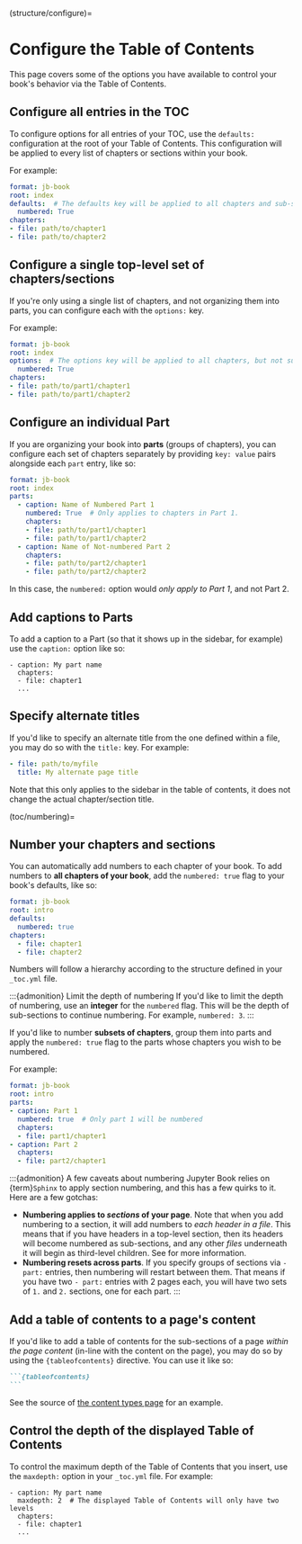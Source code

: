 (structure/configure)=
# Configure the Table of Contents

This page covers some of the options you have available to control your book's behavior via the Table of Contents.

## Configure all entries in the TOC

To configure options for all entries of your TOC, use the `defaults:` configuration at the root of your Table of Contents.
This configuration will be applied to every list of chapters or sections within your book.

For example:

```yaml
format: jb-book
root: index
defaults:  # The defaults key will be applied to all chapters and sub-sections
  numbered: True
chapters:
- file: path/to/chapter1
- file: path/to/chapter2
```

## Configure a single top-level set of chapters/sections

If you're only using a single list of chapters, and not organizing them into parts, you can configure each with the `options:` key.

For example:

```yaml
format: jb-book
root: index
options:  # The options key will be applied to all chapters, but not sub-sections
  numbered: True
chapters:
- file: path/to/part1/chapter1
- file: path/to/part1/chapter2
```

## Configure an individual Part

If you are organizing your book into **parts** (groups of chapters), you can configure each set of chapters separately by providing `key: value` pairs alongside each `part` entry, like so:

```yaml
format: jb-book
root: index
parts:
  - caption: Name of Numbered Part 1
    numbered: True  # Only applies to chapters in Part 1.
    chapters:
    - file: path/to/part1/chapter1
    - file: path/to/part1/chapter2
  - caption: Name of Not-numbered Part 2
    chapters:
    - file: path/to/part2/chapter1
    - file: path/to/part2/chapter2
```

In this case, the `numbered:` option would *only apply to Part 1*, and not Part 2.


## Add captions to Parts

To add a caption to a Part (so that it shows up in the sidebar, for example) use the `caption:` option like so:

```
- caption: My part name
  chapters:
  - file: chapter1
  ...
```

## Specify alternate titles

If you'd like to specify an alternate title from the one defined within a file,
you may do so with the `title:` key. For example:

```yaml
- file: path/to/myfile
  title: My alternate page title
```

Note that this only applies to the sidebar
in the table of contents, it does not change the actual chapter/section title.

(toc/numbering)=
## Number your chapters and sections

You can automatically add numbers to each chapter of your book.
To add numbers to **all chapters of your book**, add the `numbered: true` flag to your book's defaults, like so:

```yaml
format: jb-book
root: intro
defaults:
  numbered: true
chapters:
  - file: chapter1
  - file: chapter2
```

Numbers will follow a hierarchy according to the structure defined in your `_toc.yml` file.

:::{admonition} Limit the depth of numbering
If you'd like to limit the depth of numbering, use an **integer** for the `numbered` flag.
This will be the depth of sub-sections to continue numbering.
For example, `numbered: 3`.
:::

If you'd like to number **subsets of chapters**, group them into parts and
apply the `numbered: true` flag to the parts whose chapters you wish to be numbered.

For example:

```yaml
format: jb-book
root: intro
parts:
- caption: Part 1
  numbered: true  # Only part 1 will be numbered
  chapters:
  - file: part1/chapter1
- caption: Part 2
  chapters:
  - file: part2/chapter1
```

:::{admonition} A few caveats about numbering
Jupyter Book relies on {term}`Sphinx` to apply section numbering, and this has a
few quirks to it. Here are a few gotchas:

* **Numbering applies to _sections_ of your page**.
  Note that when you add numbering to a section, it will add numbers to *each header
  in a file*. This means that if you have headers in a top-level section, then its
  headers will become numbered as sub-sections, and any other _files_ underneath it
  will begin as third-level children. See [](toc/structure) for more information.
* **Numbering resets across parts**.
  If you specify groups of sections via `- part:` entries, then numbering will restart between
  them. That means if you have two `- part:` entries with 2 pages each, you will
  have two sets of `1.` and `2.` sections, one for each part.
:::

## Add a table of contents to a page's content

If you'd like to add a table of contents for the sub-sections of a page
*within the page content* (in-line with the content on the page), you
may do so by using the `{tableofcontents}` directive. You can use it like so:

````md
```{tableofcontents}
```
````

See the source of [the content types page](../file-types/index.md) for an example.

## Control the depth of the displayed Table of Contents

To control the maximum depth of the Table of Contents that you insert, use the `maxdepth:` option in your `_toc.yml` file. For example:

```
- caption: My part name
  maxdepth: 2  # The displayed Table of Contents will only have two levels
  chapters:
  - file: chapter1
  ...
```
